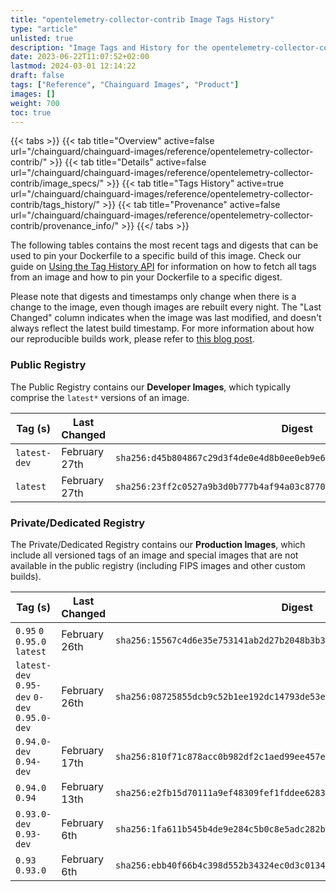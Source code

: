 ```yaml
---
title: "opentelemetry-collector-contrib Image Tags History"
type: "article"
unlisted: true
description: "Image Tags and History for the opentelemetry-collector-contrib Chainguard Image"
date: 2023-06-22T11:07:52+02:00
lastmod: 2024-03-01 12:14:22
draft: false
tags: ["Reference", "Chainguard Images", "Product"]
images: []
weight: 700
toc: true
---
```


{{< tabs >}}
{{< tab title="Overview" active=false url="/chainguard/chainguard-images/reference/opentelemetry-collector-contrib/" >}}
{{< tab title="Details" active=false url="/chainguard/chainguard-images/reference/opentelemetry-collector-contrib/image_specs/" >}}
{{< tab title="Tags History" active=true url="/chainguard/chainguard-images/reference/opentelemetry-collector-contrib/tags_history/" >}}
{{< tab title="Provenance" active=false url="/chainguard/chainguard-images/reference/opentelemetry-collector-contrib/provenance_info/" >}}
{{</ tabs >}}

The following tables contains the most recent tags and digests that can be used to pin your Dockerfile to a specific build of this image. Check our guide on [Using the Tag History API](/chainguard/chainguard-images/using-the-tag-history-api/) for information on how to fetch all tags from an image and how to pin your Dockerfile to a specific digest.

Please note that digests and timestamps only change when there is a change to the image, even though images are rebuilt every night. The "Last Changed" column indicates when the image was last modified, and doesn't always reflect the latest build timestamp. For more information about how our reproducible builds work, please refer to [this blog post](https://www.chainguard.dev/unchained/reproducing-chainguards-reproducible-image-builds).

### Public Registry
The Public Registry contains our **Developer Images**, which typically comprise the `latest*` versions of an image.

| Tag (s)       | Last Changed  | Digest                                                                    |
|---------------|---------------|---------------------------------------------------------------------------|
|  `latest-dev` | February 27th | `sha256:d45b804867c29d3f4de0e4d8b0ee0eb9e6420f09d4eb241e920ad6966e7bead4` |
|  `latest`     | February 27th | `sha256:23ff2c0527a9b3d0b777b4af94a03c8770288096c62d70104d3b1b4b4c2fc145` |


### Private/Dedicated Registry
The Private/Dedicated Registry contains our **Production Images**, which include all versioned tags of an image and special images that are not available in the public registry (including FIPS images and other custom builds).

| Tag (s)                                       | Last Changed  | Digest                                                                    |
|-----------------------------------------------|---------------|---------------------------------------------------------------------------|
|  `0.95` `0` `0.95.0` `latest`                 | February 26th | `sha256:15567c4d6e35e753141ab2d27b2048b3b31797ad499f72727a7c2fa614451b40` |
|  `latest-dev` `0.95-dev` `0-dev` `0.95.0-dev` | February 26th | `sha256:08725855dcb9c52b1ee192dc14793de53ed816c27dcbd802ef09628da9acbdcc` |
|  `0.94.0-dev` `0.94-dev`                      | February 17th | `sha256:810f71c878acc0b982df2c1aed99ee457ea2ca2bf9a7b25e80416eecd85fe488` |
|  `0.94.0` `0.94`                              | February 13th | `sha256:e2fb15d70111a9ef48309fef1fddee62833b4315bc9eaebfc9a38678bfabde2e` |
|  `0.93.0-dev` `0.93-dev`                      | February 6th  | `sha256:1fa611b545b4de9e284c5b0c8e5adc282b141f1fccf5f8be6985f90072445540` |
|  `0.93` `0.93.0`                              | February 6th  | `sha256:ebb40f66b4c398d552b34324ec0d3c01344577695a73514de6e85301b3642a95` |

